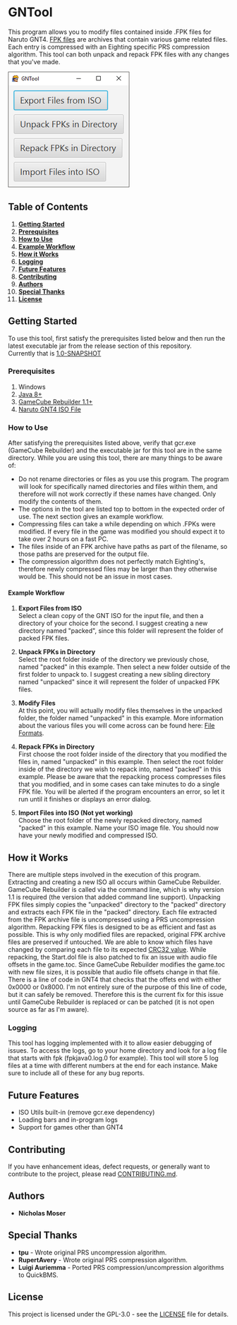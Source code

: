 # GNTool

This program allows you to modify files contained inside .FPK files for Naruto GNT4. [FPK files](https://github.com/NicholasMoser/Naruto-GNT-Hacking/blob/master/gnt4/docs/file_formats/fpk.md) are archives that contain various game related files. Each entry is compressed with an Eighting specific PRS compression algorithm. This tool can both unpack and repack FPK files with any changes that you've made.

![FPK Tool](/example/fpktool.png?raw=true "FPK Tool")

## Table of Contents
1. **[Getting Started](#getting-started)**
2. **[Prerequisites](#prerequisites)**
3. **[How to Use](#how-to-use)**
4. **[Example Workflow](#example-workflow)**
5. **[How it Works](#how-it-works)**
6. **[Logging](#logging)**
7. **[Future Features](#future-features)**
8. **[Contributing](#contributing)**
9. **[Authors](#authors)**
10. **[Special Thanks](#special-thanks)**
11. **[License](#license)**

## Getting Started

To use this tool, first satisfy the prerequisites listed below and then run the latest executable jar from the release section of this repository.  
Currently that is [1.0-SNAPSHOT](https://github.com/NicholasMoser/FPKTool/releases/download/1.0-SNAPSHOT/fpk-tool-1.0-SNAPSHOT.jar)

### Prerequisites

1. Windows
2. [Java 8+](https://java.com/en/download/)
3. [GameCube Rebuilder 1.1+](https://www.romhacking.net/utilities/619/)
4. [Naruto GNT4 ISO File](https://wiki.dolphin-emu.org/index.php?title=Ripping_Games)

### How to Use

After satisfying the prerequisites listed above, verify that gcr.exe (GameCube Rebuilder) and the executable jar for this tool are in the same directory. While you are using this tool, there are many things to be aware of:
* Do not rename directories or files as you use this program. The program will look for specifically named directories and files within them, and therefore will not work correctly if these names have changed. Only modify the contents of them.
* The options in the tool are listed top to bottom in the expected order of use. The next section gives an example workflow.
* Compressing files can take a while depending on which .FPKs were modified. If every file in the game was modified you should expect it to take over 2 hours on a fast PC.
* The files inside of an FPK archive have paths as part of the filename, so those paths are preserved for the output file.
* The compression algorithm does not perfectly match Eighting's, therefore newly compressed files may be larger than they otherwise would be. This should not be an issue in most cases.

#### Example Workflow

1. **Export Files from ISO**  
Select a clean copy of the GNT ISO for the input file, and then a directory of your choice for the second. I suggest creating a new directory named "packed", since this folder will represent the folder of packed FPK files.

2. **Unpack FPKs in Directory**  
Select the root folder inside of the directory we previously chose, named "packed" in this example. Then select a new folder outside of the first folder to unpack to. I suggest creating a new sibling directory named "unpacked" since it will represent the folder of unpacked FPK files.

3. **Modify Files**  
At this point, you will actually modify files themselves in the unpacked folder, the folder named "unpacked" in this example. More information about the various files you will come across can be found here: [File Formats](https://github.com/NicholasMoser/Naruto-GNT-Hacking/blob/master/gnt4/docs/file_formats/formats.md).

4. **Repack FPKs in Directory**  
First choose the root folder inside of the directory that you modified the files in, named "unpacked" in this example. Then select the root folder inside of the directory we wish to repack into, named "packed" in this example. Please be aware that the repacking process compresses files that you modified, and in some cases can take minutes to do a single FPK file. You will be alerted if the program encounters an error, so let it run until it finishes or displays an error dialog.

5. **Import Files into ISO (Not yet working)**  
Choose the root folder of the newly repacked directory, named "packed" in this example. Name your ISO image file. You should now have your newly modified and compressed ISO.

## How it Works

There are multiple steps involved in the execution of this program. Extracting and creating a new ISO all occurs within GameCube Rebuilder. GameCube Rebuilder is called via the command line, which is why version 1.1 is required (the version that added command line support). Unpacking FPK files simply copies the "unpacked" directory to the "packed" directory and extracts each FPK file in the "packed" directory. Each file extracted from the FPK archive file is uncompressed using a PRS uncompression algorithm. Repacking FPK files is designed to be as efficient and fast as possible. This is why only modified files are repacked, original FPK archive files are preserved if untouched. We are able to know which files have changed by comparing each file to its expected [CRC32 value](https://en.wikipedia.org/wiki/Cyclic_redundancy_check). While repacking, the Start.dol file is also patched to fix an issue with audio file offsets in the game.toc. Since GameCube Rebuilder modifies the game.toc with new file sizes, it is possible that audio file offsets change in that file. There is a line of code in GNT4 that checks that the offets end with either 0x0000 or 0x8000. I'm not entirely sure of the purpose of this line of code, but it can safely be removed. Therefore this is the current fix for this issue until GameCube Rebuilder is replaced or can be patched (it is not open source as far as I'm aware).

### Logging

This tool has logging implemented with it to allow easier debugging of issues. To access the logs, go to your home directory and look for a log file that starts with fpk (fpkjava0.log.0 for example). This tool will store 5 log files at a time with different numbers at the end for each instance. Make sure to include all of these for any bug reports.

## Future Features

* ISO Utils built-in (remove gcr.exe dependency)
* Loading bars and in-program logs
* Support for games other than GNT4

## Contributing

If you have enhancement ideas, defect requests, or generally want to contribute to the project, please read [CONTRIBUTING.md](CONTRIBUTING.md).

## Authors

* **Nicholas Moser**

## Special Thanks

* **tpu** - Wrote original PRS uncompression algorithm.
* **RupertAvery** - Wrote original PRS compression algorithm.
* **Luigi Auriemma** - Ported PRS compression/uncompression algorithms to QuickBMS.

## License

This project is licensed under the GPL-3.0 - see the [LICENSE](LICENSE) file for details.
